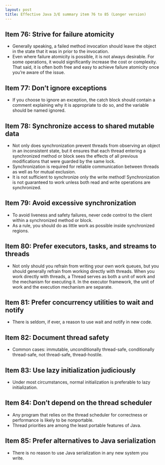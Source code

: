 ```yaml
---
layout: post
title: Effective Java 3/E summary item 76 to 85 (Longer version)
---
```


## Item 76: Strive for failure atomicity

* Generally speaking, a failed method invocation should leave the object in the state that it was in prior to the invocation.
* Even where failure atomicity is possible, it is not always desirable. For some operations, it would significantly increase the cost or complexity. That said, it is often both free and easy to achieve failure atomicity once you’re aware of the issue.

## Item 77: Don’t ignore exceptions

* If you choose to ignore an exception, the catch block should contain a comment explaining why it is appropriate to do so, and the variable should be named ignored.

## Item 78: Synchronize access to shared mutable data

* Not only does synchronization prevent threads from observing an object in an inconsistent state, but it ensures that each thread entering a synchronized method or block sees the effects of all previous modifications that were guarded by the same lock.
* Synchronization is required for reliable communication between threads as well as for mutual exclusion.
* It is not sufficient to synchronize only the write method! Synchronization is not guaranteed to work unless both read and write operations are synchronized.

## Item 79: Avoid excessive synchronization

* To avoid liveness and safety failures, never cede control to the client within a synchronized method or block.
* As a rule, you should do as little work as possible inside synchronized regions.

## Item 80: Prefer executors, tasks, and streams to threads

* Not only should you refrain from writing your own work queues, but you should generally refrain from working directly with threads. When you work directly with threads, a Thread serves as both a unit of work and the mechanism for executing it. In the executor framework, the unit of work and the execution mechanism are separate.

## Item 81: Prefer concurrency utilities to wait and notify

* There is seldom, if ever, a reason to use wait and notify in new code.

## Item 82: Document thread safety

* Common cases: immutable, unconditionally thread-safe, conditionally thread-safe, not thread-safe, thread-hostile.

## Item 83: Use lazy initialization judiciously

* Under most circumstances, normal initialization is preferable to lazy initialization.

## Item 84: Don’t depend on the thread scheduler

* Any program that relies on the thread scheduler for correctness or performance is likely to be nonportable.
* Thread priorities are among the least portable features of Java.

## Item 85: Prefer alternatives to Java serialization

* There is no reason to use Java serialization in any new system you write.
